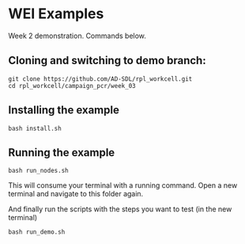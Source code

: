 # WEI Examples
Week 2 demonstration. Commands below. 

## Cloning and switching to demo branch: 
```
git clone https://github.com/AD-SDL/rpl_workcell.git
cd rpl_workcell/campaign_pcr/week_03
```


## Installing the example

```
bash install.sh
```
## Running the example

```
bash run_nodes.sh
```
This will consume your terminal with a running command. Open a new terminal and navigate to this folder again.

And finally run the scripts with the steps you want to test (in the new terminal)

```
bash run_demo.sh
```
